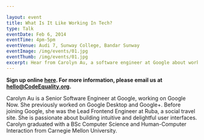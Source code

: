 ```yaml
---

layout: event
title: What Is It Like Working In Tech?
type: Talk
eventDate: Feb 6, 2014
eventTime: 4pm-5pm
eventVenue: Audi 7, Sunway College, Bandar Sunway
eventImage: /img/events/01.jpg
eventThumb: /img/events/01.jpg
excerpt: Hear from Carolyn Au, a software engineer at Google about working in the Silicon Valley, learning programming and pursuing Computer Science.
---
```

<p>
<span class="glyphicon glyphicon-info-sign"> </span> <strong> Sign up online <a href="http://bit.ly/1aHWxJF">here</a>. For more information, please email us at <a href="mailto:hello@CodeEquality.org">hello@CodeEquality.org</a>.</strong></p>

Carolyn Au is a Senior Software Engineer at Google, working on Google Now. She previously worked on Google Desktop and Google+. Before joining Google, she was the Lead Frontend Engineer at Ruba, a social travel site. She is passionate about building intuitive and delightful user interfaces. Carolyn graduated with a BSc Computer Science and Human-Computer Interaction from Carnegie Mellon University.